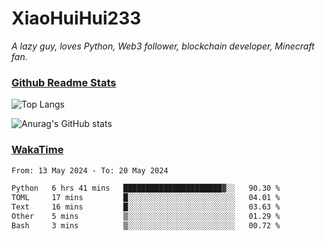 # XiaoHuiHui233

*A lazy guy, loves Python, Web3 follower, blockchain developer, Minecraft fan.*

### [Github Readme Stats](https://github.com/anuraghazra/github-readme-stats)

![Top Langs](https://github-readme-stats.vercel.app/api/top-langs/?username=XiaoHuiHui233&layout=compact&theme=github_dark)

![Anurag's GitHub stats](https://github-readme-stats.vercel.app/api?username=XiaoHuiHui233&show_icons=true&theme=github_dark)

### [WakaTime](https://wakatime.com)

<!--START_SECTION:waka-->

```txt
From: 13 May 2024 - To: 20 May 2024

Python   6 hrs 41 mins   ██████████████████████▓░░   90.30 %
TOML     17 mins         █░░░░░░░░░░░░░░░░░░░░░░░░   04.01 %
Text     16 mins         █░░░░░░░░░░░░░░░░░░░░░░░░   03.63 %
Other    5 mins          ▒░░░░░░░░░░░░░░░░░░░░░░░░   01.29 %
Bash     3 mins          ▒░░░░░░░░░░░░░░░░░░░░░░░░   00.72 %
```

<!--END_SECTION:waka-->
